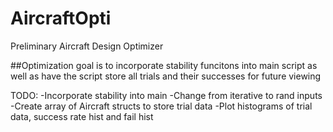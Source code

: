 # AircraftOpti
Preliminary Aircraft Design Optimizer

##Optimization
goal is to incorporate stability funcitons into main script as well as have the script store all trials and their successes for future viewing 

TODO:
-Incorporate stability into main
-Change from iterative to rand inputs
-Create array of Aircraft structs to store trial data
-Plot histograms of trial data, success rate hist and fail hist
